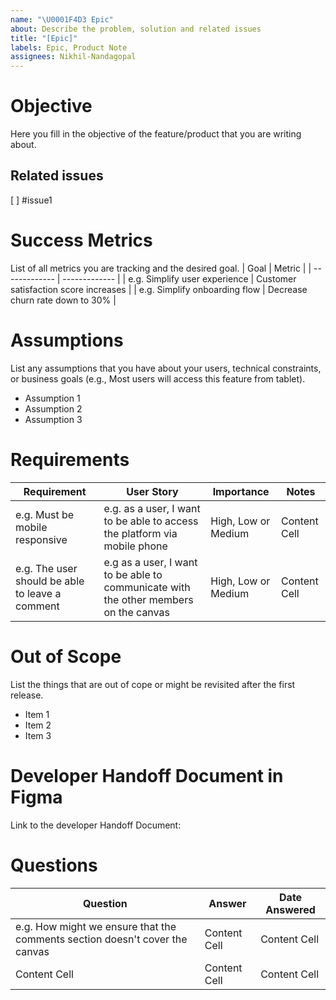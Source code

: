 ```yaml
---
name: "\U0001F4D3 Epic"
about: Describe the problem, solution and related issues
title: "[Epic]"
labels: Epic, Product Note
assignees: Nikhil-Nandagopal
---
```


# Objective
Here you fill in the objective of the feature/product that you are writing about.

## Related issues
[ ] #issue1

# Success Metrics
List of all metrics you are tracking and the desired goal.
| Goal  | Metric |
| ------------- | ------------- |
| e.g. Simplify user experience  | Customer satisfaction score increases  |
| e.g. Simplify onboarding flow  | Decrease churn rate down to 30% |

# Assumptions
List any assumptions that you have about your users, technical constraints, or business goals (e.g., Most users will access this feature from tablet).

- Assumption 1
- Assumption 2
- Assumption 3

# Requirements
| Requirement   | User Story | Importance | Notes |
| ------------- | ------------- | ------------- | ------------- |
| e.g. Must be mobile responsive  | e.g. as a user, I want to be able to access the platform via mobile phone  | High, Low or Medium  | Content Cell  |
| e.g. The user should be able to leave a comment | e.g as a user, I want to be able to communicate with the other members on the canvas  | High, Low or Medium  | Content Cell  |

# Out of Scope
List the things that are out of cope or might be revisited after the first release.
- Item 1
- Item 2
- Item 3

# Developer Handoff Document in Figma
Link to the developer Handoff Document: 

# Questions
| Question  | Answer | Date Answered |
| ------------- | ------------- | ------------- |
| e.g. How might we ensure that the comments section doesn't cover the canvas | Content Cell  | Content Cell  |
| Content Cell  | Content Cell  | Content Cell  |
